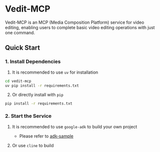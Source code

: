 # Vedit-MCP
Vedit-MCP is an MCP (Media Composition Platform) service for video editing, enabling users to complete basic video editing operations with just one command.

## Quick Start
### 1. Install Dependencies
1. It is recommended to use `uv` for installation
```bash
cd vedit-mcp
uv pip install -r requirements.txt
```
2. Or directly install with `pip`
```bash
pip install -r requirements.txt
```

### 2. Start the Service
1. It is recommended to use `google-adk` to build your own project
    - Please refer to [adk-sample](sample/adk_sample.py)

2. Or use `cline` to build 